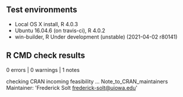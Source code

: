 ## Test environments
* Local OS X install, R 4.0.3
* Ubuntu 16.04.6 (on travis-ci), R 4.0.2
* win-builder, R Under development (unstable) (2021-04-02 r80141)

## R CMD check results
0 errors | 0 warnings | 1 notes

checking CRAN incoming feasibility ... Note_to_CRAN_maintainers
Maintainer: 'Frederick Solt <frederick-solt@uiowa.edu>'

